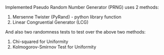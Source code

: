 Implemented Pseudo Random Number Generator (PRNG) uses 2 methods:</br>
1. Mersenne Twister (PyRand) - python library function</br>
2. Linear Congruential Generator (LCG)</br>

And also two randomness tests to test over the above two methods:</br>
1. Chi-squared for Uniformity</br>
2. Kolmogorov-Smirnov Test for Uniformity</br>

